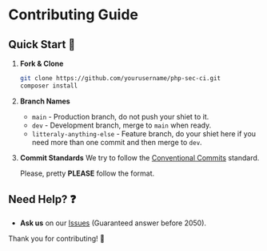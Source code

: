 # Contributing Guide

## Quick Start 🚀

1. **Fork & Clone**
   ```bash
   git clone https://github.com/yourusername/php-sec-ci.git
   composer install
   ```

2. **Branch Names**
   - `main` - Production branch, do not push your shiet to it.
   - `dev` - Development branch, merge to `main` when ready.
   - `litteraly-anything-else` - Feature branch, do your shiet here if you need more than one commit and then merge to `dev`.

3. **Commit Standards**
   We try to follow the [Conventional Commits](https://www.conventionalcommits.org/en/v1.0.0/) standard.

   Please, pretty **PLEASE** follow the format.

## Need Help? ❓
- **Ask us** on our [Issues](https://github.com/StartUpNationLabs/php-sec-ci/issues) (Guaranteed answer before 2050).

Thank you for contributing! 🙏

